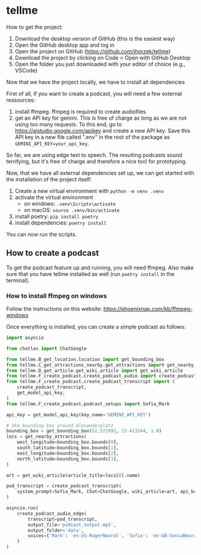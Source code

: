 # tellme

How to get the project:

1. Download the desktop version of GitHub (this is the easiest way)
2. Open the GitHub desktop app and log in
3. Open the project on GitHub (https://github.com/jhorzek/tellme)
4. Download the project by clicking on Code > Open with GitHub Desktop
5. Open the folder you just downloaded with your editor of choice (e.g., VSCode)

Now that we have the project locally, we have to install all dependencies

First of all, if you want to create a podcast, you will need a few external ressources:

1. install ffmpeg. ffmpeg is required to create audiofiles
2. get an API key for gemini. This is free of charge as long as we are not using too many requests. To this end, go to https://aistudio.google.com/apikey
and create a new API key. Save this API key in a new file called ".env" in the root of the package as `GEMINI_API_KEY=your_api_key`.

So far, we are using edge text to speech. The resulting podcasts sound terrifying, but it's free of charge and therefore a nice tool for
prototyping.

Now, that we have all external dependencies set up, we can get started with the installation of the project itself:

1. Create a new virtual environment with `python -m venv .venv`
2. activate the virtual environment
    - on windows: `.venv\Scripts\activate`
    - on macOS: `source .venv/bin/activate`
3. install poetry: `pip install poetry`
4. install dependencies: `poetry install`

You can now run the scripts.

## How to create a podcast

To get the podcast feature up and running, you will need ffmpeg. Also make sure
that you have tellme installed as well (run `poetry install` in the terminal).

### How to install ffmpeg on windows

Follow the instructions on this website: https://phoenixnap.com/kb/ffmpeg-windows

Once everything is installed, you can create a simple podcast as follows:

```py
import asyncio

from chatlas import ChatGoogle

from tellme.B_get_location.location import get_bounding_box
from tellme.C_get_attractions_nearby.get_attractions import get_nearby_attractions
from tellme.D_get_article.get_wiki_article import get_wiki_article
from tellme.F_create_podcast.create_podcast_audio import create_podcast_audio_edge
from tellme.F_create_podcast.create_podcast_transcript import (
    create_podcast_transcript,
    get_model_api_key,
)
from tellme.F_create_podcast.podcast_setups import Sofia_Mark

api_key = get_model_api_key(key_name='GEMINI_API_KEY')

# 1km bounding box around Alexanderplatz
bounding_box = get_bounding_box(52.521992, 13.413244, 1.0)
locs = get_nearby_attractions(
    west_longitude=bounding_box.bounds[0],
    south_latitude=bounding_box.bounds[1],
    east_longitude=bounding_box.bounds[2],
    north_latitude=bounding_box.bounds[3],
)

art = get_wiki_article(article_title=locs[0].name)

pod_transcript = create_podcast_transcript(
    system_prompt=Sofia_Mark, Chat=ChatGoogle, wiki_article=art, api_key=api_key
)

asyncio.run(
    create_podcast_audio_edge(
        transcript=pod_transcript,
        output_file='podcast_output.mp3',
        output_folder='data',
        voices={'Mark': 'en-US-RogerNeural', 'Sofia': 'en-GB-SoniaNeural'},
    )
)
```